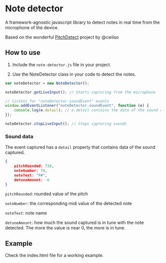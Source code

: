 # Note detector

A framework-agnostic javascript library to detect notes in real time from the microphone of the device.

Based on the wonderful [PitchDetect](https://github.com/cwilso/PitchDetect) project by @cwilso

## How to use

1. Include the `note-detector.js` file in your project. 

2. Use the NoteDetector class in your code to detect the notes.

```javascript
var noteDetector = new NoteDetector();

noteDetector.getLiveInput(); // Starts capturing from the microphone

// listens for "noteDetector.soundEvent" events
window.addEventListener("noteDetector.soundEvent", function (e) {
    console.log(e.detail); // e.detail contains the data of the sound captured
});

noteDetector.stopLiveInput(); // Stops capturing sounds
```

### Sound data

The event captured has a `detail` property that contains data of the sound captured.

```json
{
    pitchRounded: 738,
    noteNumber: 78,
    noteText: "F#",
    detuneAmount: -6
}
```

`pitchRounded`: rounded value of the pitch

`noteNumber`: the corresponding midi value of the detected note

`noteText`: note name

`detuneAmount`: how much the sound captured is in tune with the note detected. The more the value is near 0, the more is in tune.

## Example

Check the index.html file for a working example.
